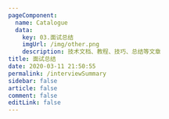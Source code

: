 ```yaml
---
pageComponent: 
  name: Catalogue
  data: 
    key: 03.面试总结
    imgUrl: /img/other.png
    description: 技术文档、教程、技巧、总结等文章
title: 面试总结
date: 2020-03-11 21:50:55
permalink: /interviewSummary
sidebar: false
article: false
comment: false
editLink: false
---
```

